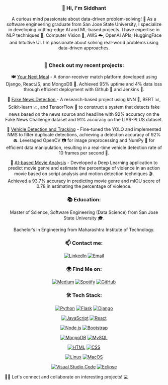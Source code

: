 <div align='center'>

  ### 👋 Hi, I'm Siddhant </div>

<div align = 'center'>A curious mind passionate about data-driven problem-solving! 🤖 As a software engineering graduate from San Jose State University, I specialize in developing cutting-edge AI and ML-based projects. I have expertise in NLP techniques 📖, Computer Vision 👀, AWS ☁️, OpenAI APIs, HuggingFace and Intuitive UI. I'm passionate about solving real-world problems using data-driven approaches.</div>

<div align="center">
  
  ![[](https://img.shields.io/badge/-Resume-red?style=flat&logo=resume&logoColor=white)](https://drive.google.com/file/d/1Y49sQuN71Jm_agrYj4UlUn4cVrZV3dmu/view?usp=drive_link)
  </div>
  
<div align="center">
  
  ### 🔭 Check out my recent projects:

🍽️ <ins>Your Next Meal</ins> - A donor-receiver match platform developed using Django, ReactJS, and MongoDB 🍴. Achieved 95% uptime and 4% data loss through efficient deployment with Github 🐙 and Jenkins 🔧.

📰 <ins> [Fake News Detection](https://github.com/soumyendra98/Metamorphs) </ins> - A research-based project using kNN 🤝, BERT 📊, Scikit-learn 📈, and TensorFlow 🤖 to construct a system that detects fake news based on the news source and headline with 92% accuracy on the Fake News Challenge dataset and 91% accuracy on the LIAR-PLUS dataset.

🚗 <ins>Vehicle Detection and Tracking</ins> - Fine-tuned the YOLO and implemented NMS to filter duplicate detections, achieving a detection accuracy of 92% 🚘. Leveraged OpenCV 📷 for image preprocessing and NumPy 🧮 for efficient data manipulation, resulting in a real-time vehicle detection rate of 10 frames per second 🚦.

🎥 <ins>AI-based Movie Analysis</ins> - Developed a Deep Learning application to predict movie genre and estimate the percentage of violence in an action movie based on script analysis and motion detection techniques 🎬. Achieved a 93.7% accuracy in predicting movie genre and mIOU score of 0.78 in estimating the percentage of violence.
  </div>

<div align="center">
  
  ### 📚 Education: 

Master of Science, Software Engineering (Data Science) from San Jose State University 🎓. 

Bachelor’s in Engineering from Maharashtra Institute of Technology.
 
</div>

<div align="center"> 
 
  ### 📫 Contact me:

[![LinkedIn](https://img.shields.io/badge/-LinkedIn-blue?style=flat&logo=linkedin&logoColor=white)](https://www.linkedin.com/in/siddhant-sancheti )
[![Email](https://img.shields.io/badge/-Email-red?style=flat&logo=gmail&logoColor=white)](mailto:sanchetisiddhantk@gmail.com)
  
  ### 🌍 Find Me on:

[![Medium](https://img.shields.io/badge/-Medium-black?style=flat&logo=medium&logoColor=white)](https://medium.com/@sidsanc4998) 
[![Spotify](https://img.shields.io/badge/-Spotify-1ED760?style=flat&logo=spotify&logoColor=white)](https://open.spotify.com/user/315bfidfyj47fcwbfpibxxu2nkfm?si=xeSqSuLwQwSytXVlfnaNRA&utm_source=copy-link)
[![GitHub](https://img.shields.io/badge/Tools-GitHub-black?style=flat&logo=github&logoColor=white)](https://github.com/)

  </div>


<div align="center">

  ### 🛠 Tech Stack:

[![Python](https://img.shields.io/badge/Code-Python-informational?style=flat&logo=python&logoColor=white)](https://www.python.org/)
[![Flask](https://img.shields.io/badge/-Flask-black?style=flat&logo=flask&logoColor=white)](https://flask.palletsprojects.com/)
[![Django](https://img.shields.io/badge/Django-092E20?style=flat&logo=django&logoColor=white)](https://www.djangoproject.com/start/)
 
 </div>
  

<div align="center">
  
[![JavaScript](https://img.shields.io/badge/-JavaScript-F7DF1E?style=flat&logo=javascript&logoColor=white)](https://developer.mozilla.org/en-US/docs/Web/JavaScript)
[![React](https://img.shields.io/badge/Code-React-informational?style=flat&logo=react&color=61DAFB)](https://react.dev/)

[![Node.js](https://img.shields.io/badge/-Node.js-43853D?style=flat&logo=node.js&logoColor=white)](https://nodejs.org/)
[![Bootstrap](https://img.shields.io/badge/-Bootstrap-563D7C?style=flat&logo=bootstrap&logoColor=white)](https://getbootstrap.com/)


</div>

<div align="center">
  
[![MongoDB](https://img.shields.io/badge/MongoDB-4EA94B?style=flat&logo=mongodb&logoColor=white)](https://www.mongodb.com/)
[![MySQL](https://img.shields.io/badge/MySQL-005C84?style=flat&logo=mysql&logoColor=white)](https://www.mysql.com/)

</div>

<div align="center">

[![HTML](https://img.shields.io/badge/Code-HTML-E34F26?style=flat&logo=html5&logoColor=white)](https://developer.mozilla.org/en-US/docs/Web/HTML)
[![CSS](https://img.shields.io/badge/Style-CSS-1572B6?style=flat&logo=css3&logoColor=white)](https://developer.mozilla.org/en-US/docs/Web/CSS)

</div>

<div align="center">
  
[![Linux](https://img.shields.io/badge/-Linux-FCC624?style=flat&logo=linux&logoColor=white)](https://www.linux.org/)
[![MacOS](https://img.shields.io/badge/mac%20os-000000?style=flat&logo=apple&logoColor=white)](https://support.apple.com/macos)

</div>

<div align="center">

[![Visual Studio Code](https://img.shields.io/badge/-Visual%20Studio%20Code-0078D4?style=flat&logo=visual-studio-code&logoColor=white)](https://code.visualstudio.com/)
[![Eclipse](https://img.shields.io/badge/-Eclipse-2C2255?style=flat&logo=eclipse&logoColor=white)](https://www.eclipse.org/)

</div>



👨‍💻 Let's connect and collaborate on interesting projects! 💻


